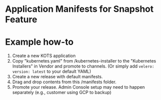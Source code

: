 # Application Manifests for Snapshot Feature

# Example how-to
1. Create a new KOTS application
2. Copy "kubernetes.yaml" from /kubernetes-installer to the "Kubernetes Installers" in Vendor and promote to channels. (Or simply add `velero: version: latest` to your default YAML)
3. Create a new release with default manifests. 
4. Drag and drop contents from this /manifests folder. 
5. Promote your release. Admin Console setup may need to happen separately (e.g., customer using GCP to backup)
